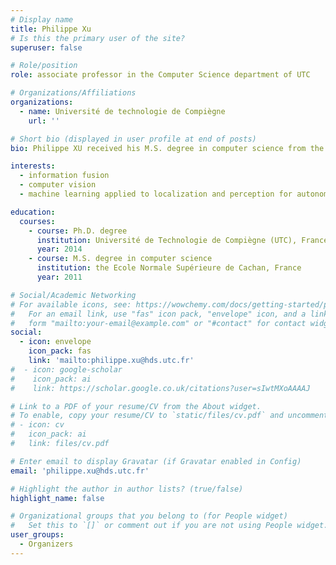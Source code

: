 ```yaml
---
# Display name
title: Philippe Xu
# Is this the primary user of the site?
superuser: false

# Role/position
role: associate professor in the Computer Science department of UTC

# Organizations/Affiliations
organizations:
  - name: Université de technologie de Compiègne
    url: ''

# Short bio (displayed in user profile at end of posts)
bio: Philippe XU received his M.S. degree in computer science from the Ecole Normale Supérieure de Cachan, France, in 2011. He received his Ph.D. degree from the Université de Technologie de Compiègne (UTC), France, in 2014. Since 2015, he is an associate professor in the Computer Science department of UTC and is carrying out his research in Heudiasyc UMR 7253 (UTC/CNRS). Since 2017, he is also a member of SIVALab a joint laboratory between Renault and Heudiasyc which aim is to study and develop high integrity localization and perception systems for autonomous vehicles. His research interests cover information fusion, computer vision and machine learning applied to localization and perception for autonomous vehicles.

interests:
  - information fusion
  - computer vision
  - machine learning applied to localization and perception for autonomous vehicles

education:
  courses:
    - course: Ph.D. degree
      institution: Université de Technologie de Compiègne (UTC), France
      year: 2014
    - course: M.S. degree in computer science
      institution: the Ecole Normale Supérieure de Cachan, France
      year: 2011

# Social/Academic Networking
# For available icons, see: https://wowchemy.com/docs/getting-started/page-builder/#icons
#   For an email link, use "fas" icon pack, "envelope" icon, and a link in the
#   form "mailto:your-email@example.com" or "#contact" for contact widget.
social:
  - icon: envelope
    icon_pack: fas
    link: 'mailto:philippe.xu@hds.utc.fr'
#  - icon: google-scholar
#    icon_pack: ai
#    link: https://scholar.google.co.uk/citations?user=sIwtMXoAAAAJ

# Link to a PDF of your resume/CV from the About widget.
# To enable, copy your resume/CV to `static/files/cv.pdf` and uncomment the lines below.
# - icon: cv
#   icon_pack: ai
#   link: files/cv.pdf

# Enter email to display Gravatar (if Gravatar enabled in Config)
email: 'philippe.xu@hds.utc.fr'

# Highlight the author in author lists? (true/false)
highlight_name: false

# Organizational groups that you belong to (for People widget)
#   Set this to `[]` or comment out if you are not using People widget.
user_groups:
  - Organizers
---
```

